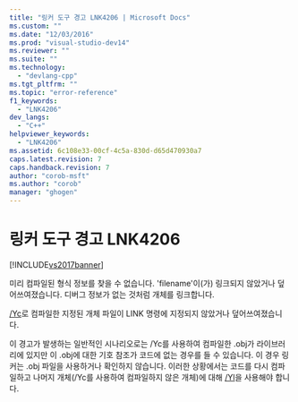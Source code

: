```yaml
---
title: "링커 도구 경고 LNK4206 | Microsoft Docs"
ms.custom: ""
ms.date: "12/03/2016"
ms.prod: "visual-studio-dev14"
ms.reviewer: ""
ms.suite: ""
ms.technology: 
  - "devlang-cpp"
ms.tgt_pltfrm: ""
ms.topic: "error-reference"
f1_keywords: 
  - "LNK4206"
dev_langs: 
  - "C++"
helpviewer_keywords: 
  - "LNK4206"
ms.assetid: 6c108e33-00cf-4c5a-830d-d65d470930a7
caps.latest.revision: 7
caps.handback.revision: 7
author: "corob-msft"
ms.author: "corob"
manager: "ghogen"
---
```

# 링커 도구 경고 LNK4206
[!INCLUDE[vs2017banner](../../assembler/inline/includes/vs2017banner.md)]

미리 컴파일된 형식 정보를 찾을 수 없습니다. 'filename'이\(가\) 링크되지 않았거나 덮어쓰여졌습니다. 디버그 정보가 없는 것처럼 개체를 링크합니다.  
  
 [\/Yc](../../build/reference/yc-create-precompiled-header-file.md)로 컴파일한 지정된 개체 파일이 LINK 명령에 지정되지 않았거나 덮어쓰여졌습니다.  
  
 이 경고가 발생하는 일반적인 시나리오로는 \/Yc를 사용하여 컴파일한 .obj가 라이브러리에 있지만 이 .obj에 대한 기호 참조가 코드에 없는 경우를 들 수 있습니다.  이 경우 링커는 .obj 파일을 사용하거나 확인하지 않습니다.  이러한 상황에서는 코드를 다시 컴파일하고 나머지 개체\(\/Yc를 사용하여 컴파일하지 않은 개체\)에 대해 [\/Yl](../../build/reference/yl-inject-pch-reference-for-debug-library.md)을 사용해야 합니다.